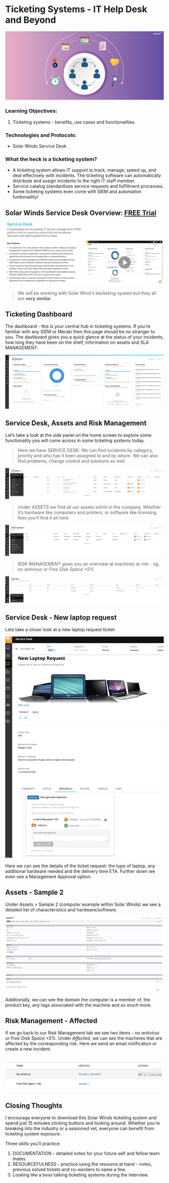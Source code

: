 # Ticketing Systems - IT Help Desk and Beyond   

![](images/61cf04c1ec15b5390aed45da_Benefits-of-Ticketing-Management-System.png)

### Learning Objectives:
1. Ticketing systems - benefits, use cases and functionailties

### Technologies and Protocols:
* Solar Winds Service Desk

### What the heck is a ticketing system?
* A ticketing system allows IT support to track, manage, speed up, and deal effectively with incidents. The ticketing software can automatically distribute and assign incidents to the right IT staff member. 
* Service catalog standardizes service requests and fulfillment processes.
* Some ticketing systems even come with SIEM and automation funtionaility!


## Solar Winds Service Desk Overview: [FREE Trial](https://www.solarwinds.com/service-desk)

![](images/overview.png)

> We will be working with Solar Wind's tiecketing system but they all are **very similar**.

## Ticketing Dashboard

The dashboard - this is your central hub in ticketing systems. If you’re familiar with any SIEM or Meraki then this page should be no stranger to you. The dashboard gives you a quick glance at the status of your incidents, how long they have been on the shelf, information on assets and SLA MANAGEMENT. 

![](images/dashboard.png)

## Service Desk, Assets and Risk Management

Let’s take a look at the side panel on the home screen to explore some functionality you will come across in some ticketing systems today.

> Here we have SERVICE DESK: We can find incidents by category, priority and who has it been assigned to and by whom. We can also find problems, change control and solutions as well.

![](images/desk.png)

> Under ASSETS we find all our assets within in the company. Whether it’s hardware like computers and printers, or software like licensing fees you’ll find it all here.

![](images/assets.png)

> RISK MANAGEMENT gives you an overview at machines at risk - eg. *no antivirus* or *Free Disk Space <5%*

![](images/risk.png)

## Service Desk - New laptop request

Lets take a closer look at a new laptop request ticket:

![](images/newcom.png)

Here we can see the details of the ticket request: the type of laptop, any additional hardware needed and the delivery time ETA. Further down we even see a Management Approval option.

## Assets - Sample 2

Under Assets > Sample 2 (computer example within Solar Winds) we see a detailed list of characteristics and hardware/software.

![](images/sample2.png)

Additionally, we can see the domain the computer is a member of, the product key, any tags associated with the machine and so much more.

## Risk Management - Affected

If we go back to our Risk Management tab we see two items -  *no antivirus* or *Free Disk Space <5%*. Under *Affected*, we can see the machines that are affected by the corresponding risk. Here we send an email notification or create a new incident.

![](images/risky.png)

## Closing Thoughts

I encourage everyone to download this Solar Winds ticketing system and spend just 15 minutes clicking buttons and looking around. Whether you’re breaking into the industry or a seasoned vet, everyone can benefit from ticketing system exposure. 

Three skills you’ll practice:
1. DOCUMENTATION - detailed notes for your future self and fellow team mates.
2. RESOURCEFULNESS - practice using the resource at hand - notes, previous solved tickets and co-workers to name a few.
3. Looking like a boss talking ticketing systems during the interview.




